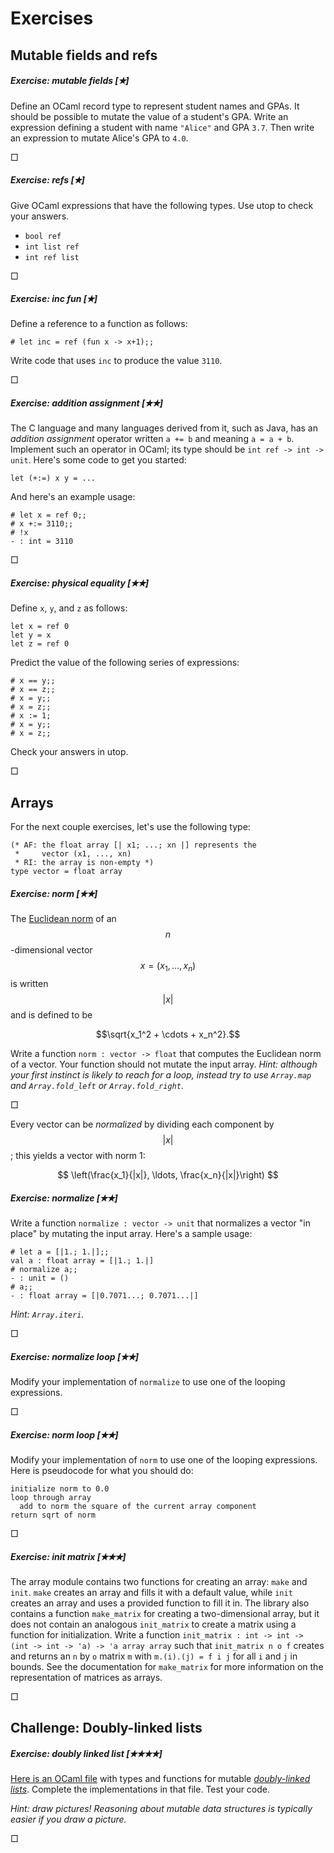# Exercises

## Mutable fields and refs

##### Exercise: mutable fields [&#10029;] 

Define an OCaml record type to represent student names and GPAs.  It
should be possible to mutate the value of a student's GPA.
Write an expression defining a student with name `"Alice"` and GPA
`3.7`. Then write an expression to mutate Alice's GPA to `4.0`.

&square;

##### Exercise: refs [&#10029;] 

Give OCaml expressions that have the following types.  Use utop to check
your answers.

* `bool ref`
* `int list ref`
* `int ref list`

&square;

##### Exercise: inc fun [&#10029;] 

Define a reference to a function as follows:
```
# let inc = ref (fun x -> x+1);;
```
Write code that uses `inc` to produce the value `3110`.

&square;

##### Exercise: addition assignment [&#10029;&#10029;] 

The C language and many languages derived from it, such as Java, has an 
*addition assignment* operator written `a += b` and meaning
`a = a + b`.  Implement such an operator in OCaml; its type should be
`int ref -> int -> unit`.  Here's some code to get you started:
```
let (+:=) x y = ...
```
And here's an example usage:
```
# let x = ref 0;;
# x +:= 3110;;
# !x
- : int = 3110
```

&square;

##### Exercise: physical equality [&#10029;&#10029;] 
Define `x`, `y`, and `z` as follows:
```
let x = ref 0
let y = x
let z = ref 0
```

Predict the value of the following series of expressions:
```
# x == y;;
# x == z;;
# x = y;;
# x = z;;
# x := 1;
# x = y;;
# x = z;;
```

Check your answers in utop.

&square;

## Arrays

For the next couple exercises, let's use the following type:

```
(* AF: the float array [| x1; ...; xn |] represents the 
 *     vector (x1, ..., xn) 
 * RI: the array is non-empty *)
type vector = float array
```

##### Exercise: norm [&#10029;&#10029;] 

The [Euclidean norm][norm] of an $$n$$-dimensional vector 
$$x = (x_1, \ldots, x_n)$$ is written $$|x|$$ and is defined to be

$$\sqrt{x_1^2 + \cdots + x_n^2}.$$

[norm]: https://en.wikipedia.org/wiki/Norm_(mathematics)#Euclidean_norm

Write a function `norm : vector -> float` that computes the
Euclidean norm of a vector.  Your function should not mutate
the input array. *Hint: although your first instinct is
likely to reach for a loop, instead try to use `Array.map` 
and `Array.fold_left` or `Array.fold_right`.*

&square;

Every vector can be *normalized* by dividing each component by
$$|x|$$; this yields a vector with norm 1:

$$
\left(\frac{x_1}{|x|}, \ldots, \frac{x_n}{|x|}\right)
$$

##### Exercise: normalize [&#10029;&#10029;] 

Write a function `normalize : vector -> unit` that normalizes a vector "in place"
by mutating the input array.  Here's a sample usage:
```
# let a = [|1.; 1.|];;
val a : float array = [|1.; 1.|]
# normalize a;;
- : unit = ()
# a;;
- : float array = [|0.7071...; 0.7071...|]
```
*Hint:  `Array.iteri`.*

&square;

##### Exercise: normalize loop [&#10029;&#10029;] 

Modify your implementation of `normalize` to use one of the looping expressions.

&square;

##### Exercise: norm loop [&#10029;&#10029;] 

Modify your implementation of `norm` to use one of the looping expressions.
Here is pseudocode for what you should do:
```
initialize norm to 0.0
loop through array
  add to norm the square of the current array component
return sqrt of norm
```

&square;

##### Exercise: init matrix [&#10029;&#10029;&#10029;] 

The array module contains two functions for creating an array: `make`
and `init`.  `make` creates an array and fills it with a default value,
while `init` creates an array and uses a provided function to fill it
in.  The library also contains a function `make_matrix` for creating a
two-dimensional array, but it does not contain an analogous
`init_matrix` to create a matrix using a function for initialization.
Write a function `init_matrix : int -> int -> (int -> int -> 'a) -> 'a
array array` such that `init_matrix n o f` creates and returns an `n` by
`o` matrix `m` with `m.(i).(j) = f i j` for all `i` and `j` in bounds. 
See the documentation for `make_matrix` for more information on the
representation of matrices as arrays.

&square;

## Challenge: Doubly-linked lists

##### Exercise: doubly linked list [&#10029;&#10029;&#10029;&#10029;] 

[Here is an OCaml file](dll.ml) with types and functions for 
mutable [*doubly-linked lists*][dll].
Complete the implementations in that file.  Test your code.

[dll]: https://en.wikipedia.org/wiki/Doubly_linked_list
  
*Hint: draw pictures!  Reasoning about mutable data structures is typically
easier if you draw a picture.*

&square;
